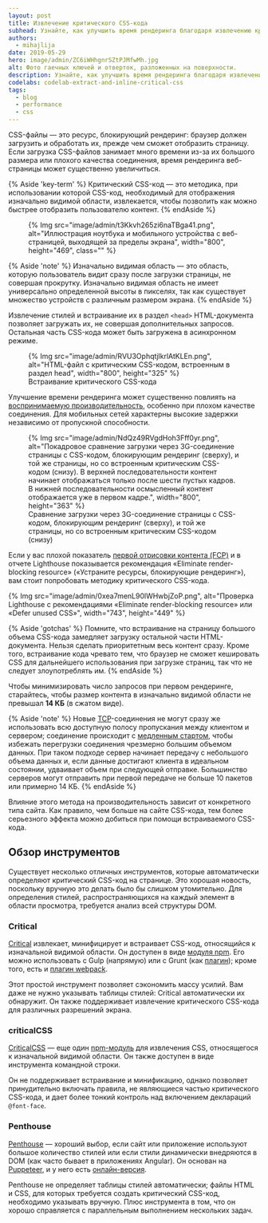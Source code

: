 ```yaml
---
layout: post
title: Извлечение критического CSS-кода
subhead: Узнайте, как улучшить время рендеринга благодаря извлечению критического CSS-кода.
authors:
  - mihajlija
date: 2019-05-29
hero: image/admin/ZC6iWHhgnrSZtPJMfwMh.jpg
alt: Фото гаечных ключей и отверток, разложенных на поверхности.
description: Узнайте, как улучшить время рендеринга благодаря извлечению критического CSS-кода, а также как выбрать наилучший инструмент для своего проекта.
codelabs: codelab-extract-and-inline-critical-css
tags:
  - blog
  - performance
  - css
---
```


CSS-файлы — это ресурс, блокирующий рендеринг: браузер должен загрузить и обработать их, прежде чем сможет отобразить страницу. Если загрузка CSS-файлов занимает много времени из-за их большого размера или плохого качества соединения, время рендеринга веб-страницы может существенно увеличиться.

{% Aside 'key-term' %} Критический CSS-код — это методика, при использовании которой CSS-код, необходимый для отображения изначально видимой области, извлекается, чтобы позволить как можно быстрее отобразить пользователю контент. {% endAside %}

<figure> {% Img src="image/admin/t3Kkvh265zi6naTBga41.png", alt="Иллюстрация ноутбука и мобильного устройства с веб-страницей, выходящей за пределы экрана", width="800", height="469", class="" %}</figure>

{% Aside 'note' %} Изначально видимая область — это область, которую пользователь видит сразу после загрузки страницы, не совершая прокрутку. Изначально видимая область не имеет универсально определенной высоты в пикселях, так как существует множество устройств с различным размером экрана. {% endAside %}

Извлечение стилей и встраивание их в раздел `<head>` HTML-документа позволяет загружать их, не совершая дополнительных запросов. Остальная часть CSS-кода может быть загружена в асинхронном режиме.

<figure> {% Img src="image/admin/RVU3OphqtjlkrlAtKLEn.png", alt="HTML-файл с критическим CSS-кодом, встроенным в раздел head", width="800", height="325" %} <figcaption> Встраивание критического CSS-кода </figcaption></figure>

Улучшение времени рендеринга может существенно повлиять на [воспринимаемую производительность](https://developers.google.com/web/fundamentals/performance/rail#ux), особенно при плохом качестве соединения. Для мобильных сетей характерны высокие задержки независимо от пропускной способности.

<figure> {% Img src="image/admin/NdQz49RVgdHoh3Fff0yr.png", alt="Покадровое сравнение загрузки через 3G-соединение страницы с CSS-кодом, блокирующим рендеринг (сверху), и той же страницы, но со встроенным критическим CSS-кодом (снизу). В верхней последовательности контент начинает отображаться только после шести пустых кадров. В нижней последовательности осмысленный контент отображается уже в первом кадре.", width="800", height="363" %} <figcaption> Сравнение загрузки через 3G-соединение страницы с CSS-кодом, блокирующим рендеринг (сверху), и той же страницы, но со встроенным критическим CSS-кодом (снизу) </figcaption></figure>

Если у вас плохой показатель [первой отрисовки контента (FCP)](/fcp/) и в отчете Lighthouse показывается рекомендация «Eliminate render-blocking resource» («Устраните ресурсы, блокирующие рендеринг»), вам стоит попробовать методику критического CSS-кода.

{% Img src="image/admin/0xea7menL90lWHwbjZoP.png", alt="Проверка Lighthouse с рекомендациями «Eliminate render-blocking resource» или «Defer unused CSS»", width="743", height="449" %}

{% Aside 'gotchas' %} Помните, что встраивание на страницу большого объема CSS-кода замедляет загрузку остальной части HTML-документа. Нельзя сделать приоритетным весь контент сразу. Кроме того, встраивание кода чревато тем, что браузер не сможет кешировать CSS для дальнейшего использования при загрузке страниц, так что не следует злоупотреблять им. {% endAside %}

<p id="14KB">Чтобы минимизировать число запросов при первом рендеринге, старайтесь, чтобы размер контента в изначально видимой области не превышал <strong>14 КБ</strong> (в сжатом виде).</p>

{% Aside 'note' %} Новые [TCP](https://hpbn.co/building-blocks-of-tcp/)-соединения не могут сразу же использовать всю доступную полосу пропускания между клиентом и сервером; соединение происходит с [медленным стартом](https://hpbn.co/building-blocks-of-tcp/#slow-start), чтобы избежать перегрузки соединения чрезмерно большим объемом данных. При таком подходе сервер начинает передачу с небольшого объема данных и, если данные достигают клиента в идеальном состоянии, удваивает объем при следующей отправке. Большинство серверов могут отправить при первой передаче не больше 10 пакетов или примерно 14 КБ. {% endAside %}

Влияние этого метода на производительность зависит от конкретного типа сайта. Как правило, чем больше на сайте CSS-кода, тем более серьезного эффекта можно добиться при помощи встраиваемого CSS-кода.

## Обзор инструментов

Существует несколько отличных инструментов, которые автоматически определяют критический CSS-код на странице. Это хорошая новость, поскольку вручную это делать было бы слишком утомительно. Для определения стилей, распространяющихся на каждый элемент в области просмотра, требуется анализ всей структуры DOM.

### Critical

[Critical](https://github.com/addyosmani/critical) извлекает, минифицирует и встраивает CSS-код, относящийся к изначальной видимой области. Он доступен в виде [модуля npm](https://www.npmjs.com/package/critical). Его можно использовать с Gulp (напрямую) или с Grunt (как [плагин](https://github.com/bezoerb/grunt-critical)); кроме того, есть и [плагин webpack](https://github.com/anthonygore/html-critical-webpack-plugin).

Этот простой инструмент позволяет сэкономить массу усилий. Вам даже не нужно указывать таблицы стилей: Critical автоматически их обнаружит. Он также поддерживает извлечение критического CSS-кода для различных разрешений экрана.

### criticalCSS

[CriticalCSS](https://github.com/filamentgroup/criticalCSS) — еще один [npm-модуль](https://www.npmjs.com/package/criticalcss) для извлечения CSS, относящегося к изначальной видимой области. Он также доступен в виде инструмента командной строки.

Он не поддерживает встраивание и минификацию, однако позволяет принудительно включать правила, не являющиеся частью критического CSS-кода, и дает более тонкий контроль над включением деклараций `@font-face`.

### Penthouse

[Penthouse](https://github.com/pocketjoso/penthouse) — хороший выбор, если сайт или приложение используют большое количество стилей или если стили динамически внедряются в DOM (как часто бывает в приложениях Angular). Он основан на [Puppeteer](https://github.com/GoogleChrome/puppeteer), и у него есть [онлайн-версия](https://jonassebastianohlsson.com/criticalpathcssgenerator/).

Penthouse не определяет таблицы стилей автоматически; файлы HTML и CSS, для которых требуется создать критический CSS-код, необходимо указывать вручную. Плюс инструмента в том, что он хорошо справляется с параллельным выполнением нескольких задач.
